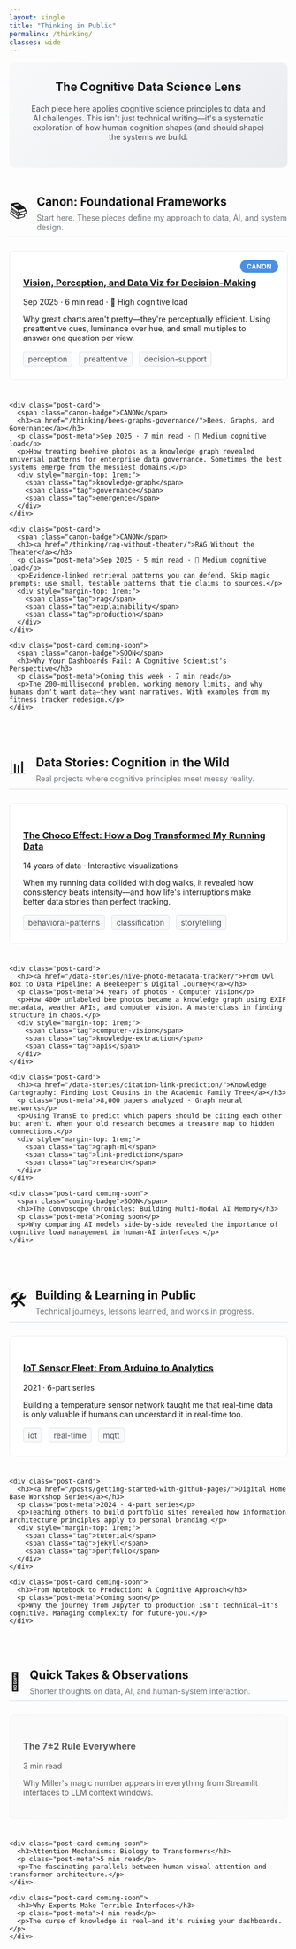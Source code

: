 ```yaml
---
layout: single
title: "Thinking in Public"
permalink: /thinking/
classes: wide
---
```


<style>
.thinking-header {
  background: linear-gradient(135deg, #f8f9fa 0%, #e9ecef 100%);
  padding: 2rem;
  border-radius: 12px;
  margin-bottom: 3rem;
  text-align: center;
}
.category-section {
  margin-bottom: 4rem;
}
.category-header {
  display: flex;
  align-items: center;
  gap: 1rem;
  margin-bottom: 1.5rem;
  padding-bottom: 0.5rem;
  border-bottom: 2px solid #e9ecef;
}
.category-icon {
  font-size: 2rem;
}
.post-grid {
  display: grid;
  gap: 1.5rem;
}
.post-card {
  background: white;
  border: 1px solid #e9ecef;
  border-radius: 8px;
  padding: 1.5rem;
  transition: all 0.3s ease;
  position: relative;
}
.post-card:hover {
  box-shadow: 0 4px 12px rgba(0,0,0,0.1);
  transform: translateY(-2px);
}
.canon-badge {
  position: absolute;
  top: 1rem;
  right: 1rem;
  background: #4a90e2;
  color: white;
  padding: 0.25rem 0.75rem;
  border-radius: 20px;
  font-size: 0.75rem;
  font-weight: bold;
}
.coming-soon {
  opacity: 0.7;
  border-style: dashed;
  background: #fafafa;
}
</style>

<div class="thinking-header">
  <h2 style="margin-top: 0;">The Cognitive Data Science Lens</h2>
  <p style="max-width: 700px; margin: 1rem auto; color: #495057;">
    Each piece here applies cognitive science principles to data and AI challenges. 
    This isn't just technical writing—it's a systematic exploration of how human cognition 
    shapes (and should shape) the systems we build.
  </p>
</div>

<!-- CANON SECTION -->
<div class="category-section">
  <div class="category-header">
    <span class="category-icon">📚</span>
    <div>
      <h2 style="margin: 0;">Canon: Foundational Frameworks</h2>
      <p style="margin: 0.5rem 0 0 0; color: #6c757d;">Start here. These pieces define my approach to data, AI, and system design.</p>
    </div>
  </div>
  
  <div class="post-grid">
    <div class="post-card">
      <span class="canon-badge">CANON</span>
      <h3><a href="/thinking/vision-perception-data-viz-decisions/">Vision, Perception, and Data Viz for Decision-Making</a></h3>
      <p class="post-meta">Sep 2025 · 6 min read · 🧠 High cognitive load</p>
      <p>Why great charts aren't pretty—they're perceptually efficient. Using preattentive cues, luminance over hue, and small multiples to answer one question per view.</p>
      <div style="margin-top: 1rem;">
        <span class="tag">perception</span>
        <span class="tag">preattentive</span>
        <span class="tag">decision-support</span>
      </div>
    </div>
    
    <div class="post-card">
      <span class="canon-badge">CANON</span>
      <h3><a href="/thinking/bees-graphs-governance/">Bees, Graphs, and Governance</a></h3>
      <p class="post-meta">Sep 2025 · 7 min read · 🧠 Medium cognitive load</p>
      <p>How treating beehive photos as a knowledge graph revealed universal patterns for enterprise data governance. Sometimes the best systems emerge from the messiest domains.</p>
      <div style="margin-top: 1rem;">
        <span class="tag">knowledge-graph</span>
        <span class="tag">governance</span>
        <span class="tag">emergence</span>
      </div>
    </div>
    
    <div class="post-card">
      <span class="canon-badge">CANON</span>
      <h3><a href="/thinking/rag-without-theater/">RAG Without the Theater</a></h3>
      <p class="post-meta">Sep 2025 · 5 min read · 🧠 Medium cognitive load</p>
      <p>Evidence-linked retrieval patterns you can defend. Skip magic prompts; use small, testable patterns that tie claims to sources.</p>
      <div style="margin-top: 1rem;">
        <span class="tag">rag</span>
        <span class="tag">explainability</span>
        <span class="tag">production</span>
      </div>
    </div>
    
    <div class="post-card coming-soon">
      <span class="canon-badge">SOON</span>
      <h3>Why Your Dashboards Fail: A Cognitive Scientist's Perspective</h3>
      <p class="post-meta">Coming this week · 7 min read</p>
      <p>The 200-millisecond problem, working memory limits, and why humans don't want data—they want narratives. With examples from my fitness tracker redesign.</p>
    </div>
  </div>
</div>

<!-- DATA STORIES SECTION -->
<div class="category-section">
  <div class="category-header">
    <span class="category-icon">📊</span>
    <div>
      <h2 style="margin: 0;">Data Stories: Cognition in the Wild</h2>
      <p style="margin: 0.5rem 0 0 0; color: #6c757d;">Real projects where cognitive principles meet messy reality.</p>
    </div>
  </div>
  
  <div class="post-grid">
    <div class="post-card">
      <h3><a href="/data-stories/exercise-dashboard/">The Choco Effect: How a Dog Transformed My Running Data</a></h3>
      <p class="post-meta">14 years of data · Interactive visualizations</p>
      <p>When my running data collided with dog walks, it revealed how consistency beats intensity—and how life's interruptions make better data stories than perfect tracking.</p>
      <div style="margin-top: 1rem;">
        <span class="tag">behavioral-patterns</span>
        <span class="tag">classification</span>
        <span class="tag">storytelling</span>
      </div>
    </div>
    
    <div class="post-card">
      <h3><a href="/data-stories/hive-photo-metadata-tracker/">From Owl Box to Data Pipeline: A Beekeeper's Digital Journey</a></h3>
      <p class="post-meta">4 years of photos · Computer vision</p>
      <p>How 400+ unlabeled bee photos became a knowledge graph using EXIF metadata, weather APIs, and computer vision. A masterclass in finding structure in chaos.</p>
      <div style="margin-top: 1rem;">
        <span class="tag">computer-vision</span>
        <span class="tag">knowledge-extraction</span>
        <span class="tag">apis</span>
      </div>
    </div>
    
    <div class="post-card">
      <h3><a href="/data-stories/citation-link-prediction/">Knowledge Cartography: Finding Lost Cousins in the Academic Family Tree</a></h3>
      <p class="post-meta">8,000 papers analyzed · Graph neural networks</p>
      <p>Using TransE to predict which papers should be citing each other but aren't. When your old research becomes a treasure map to hidden connections.</p>
      <div style="margin-top: 1rem;">
        <span class="tag">graph-ml</span>
        <span class="tag">link-prediction</span>
        <span class="tag">research</span>
      </div>
    </div>
    
    <div class="post-card coming-soon">
      <span class="coming-badge">SOON</span>
      <h3>The Convoscope Chronicles: Building Multi-Modal AI Memory</h3>
      <p class="post-meta">Coming soon</p>
      <p>Why comparing AI models side-by-side revealed the importance of cognitive load management in human-AI interfaces.</p>
    </div>
  </div>
</div>

<!-- BUILDING IN PUBLIC SECTION -->
<div class="category-section">
  <div class="category-header">
    <span class="category-icon">🛠️</span>
    <div>
      <h2 style="margin: 0;">Building & Learning in Public</h2>
      <p style="margin: 0.5rem 0 0 0; color: #6c757d;">Technical journeys, lessons learned, and works in progress.</p>
    </div>
  </div>
  
  <div class="post-grid">
    <div class="post-card">
      <h3><a href="/posts/sensor-fleet/">IoT Sensor Fleet: From Arduino to Analytics</a></h3>
      <p class="post-meta">2021 · 6-part series</p>
      <p>Building a temperature sensor network taught me that real-time data is only valuable if humans can understand it in real-time too.</p>
      <div style="margin-top: 1rem;">
        <span class="tag">iot</span>
        <span class="tag">real-time</span>
        <span class="tag">mqtt</span>
      </div>
    </div>
    
    <div class="post-card">
      <h3><a href="/posts/getting-started-with-github-pages/">Digital Home Base Workshop Series</a></h3>
      <p class="post-meta">2024 · 4-part series</p>
      <p>Teaching others to build portfolio sites revealed how information architecture principles apply to personal branding.</p>
      <div style="margin-top: 1rem;">
        <span class="tag">tutorial</span>
        <span class="tag">jekyll</span>
        <span class="tag">portfolio</span>
      </div>
    </div>
    
    <div class="post-card coming-soon">
      <h3>From Notebook to Production: A Cognitive Approach</h3>
      <p class="post-meta">Coming soon</p>
      <p>Why the journey from Jupyter to production isn't technical—it's cognitive. Managing complexity for future-you.</p>
    </div>
  </div>
</div>

<!-- QUICK TAKES SECTION -->
<div class="category-section">
  <div class="category-header">
    <span class="category-icon">💭</span>
    <div>
      <h2 style="margin: 0;">Quick Takes & Observations</h2>
      <p style="margin: 0.5rem 0 0 0; color: #6c757d;">Shorter thoughts on data, AI, and human-system interaction.</p>
    </div>
  </div>
  
  <div class="post-grid">
    <div class="post-card coming-soon">
      <h3>The 7±2 Rule Everywhere</h3>
      <p class="post-meta">3 min read</p>
      <p>Why Miller's magic number appears in everything from Streamlit interfaces to LLM context windows.</p>
    </div>
    
    <div class="post-card coming-soon">
      <h3>Attention Mechanisms: Biology to Transformers</h3>
      <p class="post-meta">5 min read</p>
      <p>The fascinating parallels between human visual attention and transformer architecture.</p>
    </div>
    
    <div class="post-card coming-soon">
      <h3>Why Experts Make Terrible Interfaces</h3>
      <p class="post-meta">4 min read</p>
      <p>The curse of knowledge is real—and it's ruining your dashboards.</p>
    </div>
  </div>
</div>

<style>
.tag {
  display: inline-block;
  padding: 0.25rem 0.5rem;
  background: #f8f9fa;
  border: 1px solid #dee2e6;
  border-radius: 4px;
  font-size: 0.875rem;
  margin-right: 0.5rem;
  color: #495057;
}
</style>